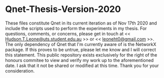 # Qnet-Thesis-Version-2020

These files constitute Qnet in its current iteration as of Nov 17th 2020 and include the scripts used to perform the experiments in my thesis. For questions, comments, or concerns, please get in touch at << Hudson.T.Leone@uts.student.edu.au >> or << leoneht0@gmail.com >>. The only dependency of Qnet that I'm currently aware of is the NetworkX package. If this proves to be untrue, please let me know and I will correct this statement. This public repository exists exclusively for the right of the honours commitee to view and verify my work up to the aforementioned date. I ask that it not be shared or modified at this time. Thank you for your consideration.


